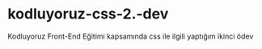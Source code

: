 # kodluyoruz-css-2.-dev
Kodluyoruz Front-End Eğitimi kapsamında css ile ilgili yaptığım ikinci ödev
